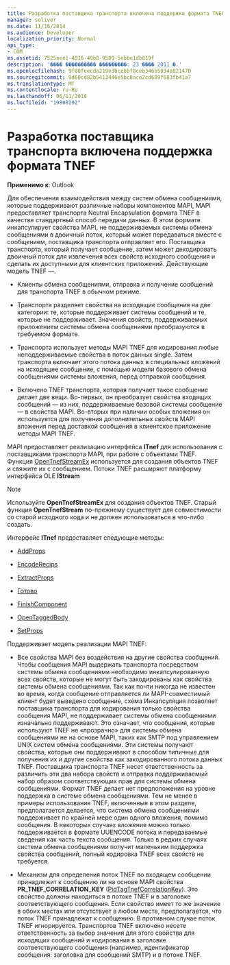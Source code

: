 ```yaml
---
title: Разработка поставщика транспорта включена поддержка формата TNEF
manager: soliver
ms.date: 11/16/2014
ms.audience: Developer
localization_priority: Normal
api_type:
- COM
ms.assetid: 7525eee1-4016-49b8-9509-5ebbe1db819f
description: '���� ���������� ���������: 23 ���� 2011 �.'
ms.openlocfilehash: 9f80feecda219e3bcebbf8ceb346b5034e821470
ms.sourcegitcommit: 9d60cd82b5413446e5bc8ace2cd689f683fb41a7
ms.translationtype: MT
ms.contentlocale: ru-RU
ms.lasthandoff: 06/11/2018
ms.locfileid: "19808292"
---
```

# <a name="developing-a-tnef-enabled-transport-provider"></a>Разработка поставщика транспорта включена поддержка формата TNEF

  
  
**Применимо к**: Outlook 
  
Для обеспечения взаимодействия между систем обмена сообщениями, которые поддерживают различные наборы компонентов MAPI, MAPI предоставляет транспорта Neutral Encapsulation формата TNEF в качестве стандартный способ передачи данных. В этом формате инкапсулирует свойства MAPI, не поддерживаемых системы обмена сообщениями в двоичный поток, который может передаваться вместе с сообщением, поставщика транспорта отправляет его. Поставщика транспорта, который получает сообщение, затем может декодировать двоичный поток для извлечения всех свойств исходного сообщения и сделать их доступными для клиентских приложений. Действующие модель TNEF —.
  
- Клиенты обмена сообщениями, отправка и получение сообщений для транспорта TNEF в обычном режиме.
    
- Транспорта разделяет свойства на исходящие сообщения на две категории: те, которые поддерживает системы сообщений и те, которые не поддерживает. Значения свойств, поддерживаемых приложением системы обмена сообщениями преобразуются в требуемом формате.
    
- Транспорта использует методы MAPI TNEF для кодирования любые неподдерживаемые свойства в поток данных single. Затем транспорта включает этого потока данных в специальных вложений на исходящее сообщение, с помощью модели базового обмена сообщениями системы вложения, перед отправкой сообщения.
    
- Включено TNEF транспорта, которая получает такое сообщение делает две вещи. Во-первых, он преобразует свойства входящих сообщений — из них, поддерживаемые базовой системы сообщение — в свойства MAPI. Во-вторых при наличии особых вложения он используется для получения дополнительных свойств MAPI вложения перед доставкой сообщения в клиентское приложение методы MAPI TNEF.
    
MAPI предоставляет реализацию интерфейса **ITnef** для использования с поставщиками транспорта MAPI, при работе с объектами TNEF. Функция [OpenTnefStreamEx](opentnefstreamex.md) используется для создания объектов TNEF и свяжите их с сообщением. Потоки TNEF расширяют платформу интерфейса OLE **IStream** 
  
> [!NOTE]
> Используйте **OpenTnefStreamEx** для создания объектов TNEF. Старый функция **OpenTnefStream** по-прежнему существует для совместимости со старой исходного кода и не должен использоваться в что-либо создать. 
  
Интерфейс **ITnef** предоставляет следующие методы: 
  
- [AddProps](itnef-addprops.md)
    
- [EncodeRecips](itnef-encoderecips.md)
    
- [ExtractProps](itnef-extractprops.md)
    
- [Готово](itnef-finish.md)
    
- [FinishComponent](itnef-finishcomponent.md)
    
- [OpenTaggedBody](itnef-opentaggedbody.md)
    
- [SetProps](itnef-setprops.md)
    
Поддерживает модель реализации MAPI TNEF:
  
- Все свойства MAPI без воздействия на другие свойства сообщений. Чтобы сообщения MAPI выдержать транспорта посредством системы обмена сообщениями необходимо инкапсулированную всех свойств, которые не могут быть закодированы как свойства системы обмена сообщениями. Так как почти никогда не известен во время, когда сообщение отправляется ли MAPI-совместимый клиент будет выведено сообщение, схема Инкапсуляция позволяет поставщика транспорта для кодирования только свойства сообщения MAPI, не поддерживает системы обмена сообщениями изначально поддерживают. Это означает, что сообщения, которые используют TNEF не «прозрачно» для системы обмена сообщениями не на основе MAPI, таких как SMTP под управлением UNIX систем обмена сообщениями. Эти системы получают свойства, которые они поддерживают в способом типичные для получения их и другие свойства как закодированного потока данных TNEF. Поставщика транспорта TNEF несет ответственность за различить эти два набора свойств и отправка поддерживаемый набор образом соответствующих прав для системы обмена сообщениями. Формат TNEF делает нет предположения на уровне поддержка в системе обмена сообщениями. Тем не менее в примеры использования TNEF, включенные в этом разделе, предполагается делается, что система обмена сообщениями поддерживает по крайней мере один одного вложения, помимо сообщения. В некоторых случаях вложение можно только поддерживается в формате UUENCODE потока и передаваемые сведения как часть текста сообщения. Только в редких случаях система обмена сообщениями получит маленьким поддержка свойства сообщений, полный кодировка TNEF всех свойств не требуется.
    
- Механизм для определения поток TNEF во входящем сообщении принадлежит к сообщению ли на основе MAPI свойства **PR_TNEF_CORRELATION_KEY** ([PidTagTnefCorrelationKey](pidtagtnefcorrelationkey-canonical-property.md)). Это свойство должны находиться в потоке TNEF и в заголовке соответствующего сообщения. Если свойство имеет то же значение в обоих местах или отсутствует в любом месте, предполагается, что поток TNEF принадлежат к сообщению. В противном случае поток TNEF игнорируется. Транспортов TNEF включено несете ответственность за выбор значения для этого свойства для исходящих сообщений и кодирования в заголовке соответствующего сообщения (например, идентификатор сообщения: заголовка для сообщений SMTP) и в потоке TNEF.
    

